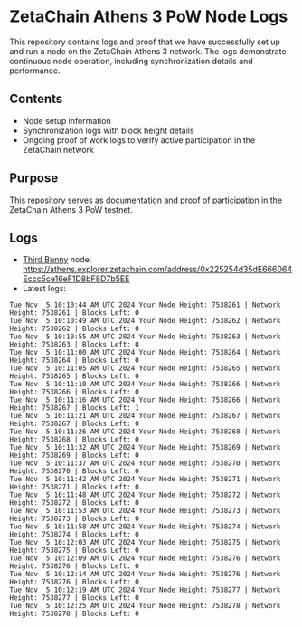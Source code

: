 # ZetaChain Athens 3 PoW Node Logs
This repository contains logs and proof that we have successfully set up and run a node on the ZetaChain Athens 3 network. The logs demonstrate continuous node operation, including synchronization details and performance.

## Contents
- Node setup information
- Synchronization logs with block height details
- Ongoing proof of work logs to verify active participation in the ZetaChain network

## Purpose
This repository serves as documentation and proof of participation in the ZetaChain Athens 3 PoW testnet.

## Logs

- [Third Bunny](https://thirdbunny.xyz/) node: https://athens.explorer.zetachain.com/address/0x225254d35dE666064Eccc5ce16eF1D8bF8D7b5EE
- Latest logs:
```
Tue Nov  5 10:10:44 AM UTC 2024 Your Node Height: 7538261 | Network Height: 7538261 | Blocks Left: 0
Tue Nov  5 10:10:49 AM UTC 2024 Your Node Height: 7538262 | Network Height: 7538262 | Blocks Left: 0
Tue Nov  5 10:10:55 AM UTC 2024 Your Node Height: 7538263 | Network Height: 7538263 | Blocks Left: 0
Tue Nov  5 10:11:00 AM UTC 2024 Your Node Height: 7538264 | Network Height: 7538264 | Blocks Left: 0
Tue Nov  5 10:11:05 AM UTC 2024 Your Node Height: 7538265 | Network Height: 7538265 | Blocks Left: 0
Tue Nov  5 10:11:10 AM UTC 2024 Your Node Height: 7538266 | Network Height: 7538266 | Blocks Left: 0
Tue Nov  5 10:11:16 AM UTC 2024 Your Node Height: 7538266 | Network Height: 7538267 | Blocks Left: 1
Tue Nov  5 10:11:21 AM UTC 2024 Your Node Height: 7538267 | Network Height: 7538267 | Blocks Left: 0
Tue Nov  5 10:11:26 AM UTC 2024 Your Node Height: 7538268 | Network Height: 7538268 | Blocks Left: 0
Tue Nov  5 10:11:32 AM UTC 2024 Your Node Height: 7538269 | Network Height: 7538269 | Blocks Left: 0
Tue Nov  5 10:11:37 AM UTC 2024 Your Node Height: 7538270 | Network Height: 7538270 | Blocks Left: 0
Tue Nov  5 10:11:42 AM UTC 2024 Your Node Height: 7538271 | Network Height: 7538271 | Blocks Left: 0
Tue Nov  5 10:11:48 AM UTC 2024 Your Node Height: 7538272 | Network Height: 7538272 | Blocks Left: 0
Tue Nov  5 10:11:53 AM UTC 2024 Your Node Height: 7538273 | Network Height: 7538273 | Blocks Left: 0
Tue Nov  5 10:11:58 AM UTC 2024 Your Node Height: 7538274 | Network Height: 7538274 | Blocks Left: 0
Tue Nov  5 10:12:03 AM UTC 2024 Your Node Height: 7538275 | Network Height: 7538275 | Blocks Left: 0
Tue Nov  5 10:12:09 AM UTC 2024 Your Node Height: 7538276 | Network Height: 7538276 | Blocks Left: 0
Tue Nov  5 10:12:14 AM UTC 2024 Your Node Height: 7538276 | Network Height: 7538276 | Blocks Left: 0
Tue Nov  5 10:12:19 AM UTC 2024 Your Node Height: 7538277 | Network Height: 7538277 | Blocks Left: 0
Tue Nov  5 10:12:25 AM UTC 2024 Your Node Height: 7538278 | Network Height: 7538278 | Blocks Left: 0
```
